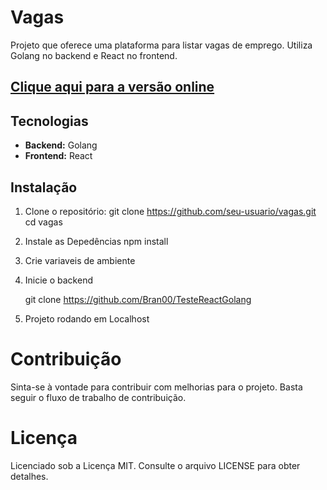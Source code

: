 # Vagas

Projeto que oferece uma plataforma para listar vagas de emprego. Utiliza Golang no backend e React no frontend.

## <a href="https://react-golang-front-sgsx.vercel.app/">Clique aqui para a versão online</a>

## Tecnologias

- **Backend:** Golang
- **Frontend:** React

## Instalação

1. Clone o repositório:
   git clone https://github.com/seu-usuario/vagas.git
   cd vagas

2. Instale as Depedências 
   npm install

3. Crie variaveis de ambiente

4. Inicie o backend

   git clone https://github.com/Bran00/TesteReactGolang

5. Projeto rodando em Localhost

# Contribuição
Sinta-se à vontade para contribuir com melhorias para o projeto. Basta seguir o fluxo de trabalho de contribuição.

# Licença
Licenciado sob a Licença MIT. Consulte o arquivo LICENSE para obter detalhes.